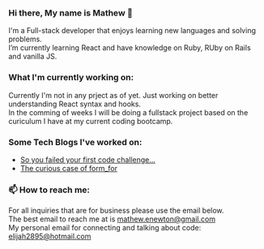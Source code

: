 ### Hi there, My name is Mathew 👋

<!--
**majormatt28/majormatt28** is a ✨ _special_ ✨ repository because its `README.md` (this file) appears on your GitHub profile.

Here are some ideas to get you started:

- 🔭 I’m currently working on ...
- 🌱 I’m currently learning ...
- 👯 I’m looking to collaborate on ...
- 🤔 I’m looking for help with ...
- 💬 Ask me about ...
- 📫 How to reach me: ...
- 😄 Pronouns: ...
- ⚡ Fun fact: ...
-->
I'm a Full-stack developer that enjoys learning new languages and solving problems.\
I’m currently learning React and have knowledge on Ruby, RUby on Rails and vanilla JS.


### What I'm currently working on:

Currently I'm not in any prject as of yet. Just working on better understanding React syntax and hooks.\
In the comming of weeks I will be doing a fullstack project based on the curiculum I have at my current coding bootcamp.

### Some Tech Blogs I've worked on:

- [So you failed your first code challenge...](https://mathew-enewton.medium.com/so-you-failed-your-first-code-challenge-84cb23007f8b)
- [The curious case of form_for](https://mathew-enewton.medium.com/the-curious-case-of-form-for-64d4ebd46ba1)

### 📫 How to reach me:
For all inquiries that are for business please use the email below.\
The best email to reach me at is mathew.enewton@gmail.com\
My personal email for connecting and talking about code: elijah2895@hotmail.com

